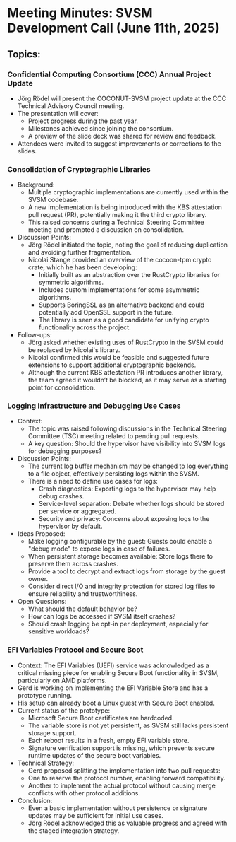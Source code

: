 # Meeting Minutes: SVSM Development Call (June 11th, 2025)

## Topics:

### Confidential Computing Consortium (CCC) Annual Project Update

* Jörg Rödel will present the COCONUT-SVSM project update at the CCC Technical Advisory Council meeting.
* The presentation will cover:
  * Project progress during the past year.
  * Milestones achieved since joining the consortium.
  * A preview of the slide deck was shared for review and feedback.
* Attendees were invited to suggest improvements or corrections to the slides.

### Consolidation of Cryptographic Libraries

* Background:
  * Multiple cryptographic implementations are currently used within the SVSM codebase.
  * A new implementation is being introduced with the KBS attestation pull request (PR), potentially making it the third crypto library.
  * This raised concerns during a Technical Steering Committee meeting and prompted a discussion on consolidation.
* Discussion Points:
  * Jörg Rödel initiated the topic, noting the goal of reducing duplication and avoiding further fragmentation.
  * Nicolai Stange provided an overview of the cocoon-tpm crypto crate, which he has been developing:
    * Initially built as an abstraction over the RustCrypto libraries for symmetric algorithms.
    * Includes custom implementations for some asymmetric algorithms.
    * Supports BoringSSL as an alternative backend and could potentially add OpenSSL support in the future.
    * The library is seen as a good candidate for unifying crypto functionality across the project.
* Follow-ups:
  * Jörg asked whether existing uses of RustCrypto in the SVSM could be replaced by Nicolai's library.
  * Nicolai confirmed this would be feasible and suggested future extensions to support additional cryptographic backends.
  *  Although the current KBS attestation PR introduces another library, the team agreed it wouldn’t be blocked, as it may serve as a starting point for consolidation.

### Logging Infrastructure and Debugging Use Cases

* Context:
  * The topic was raised following discussions in the Technical Steering Committee (TSC) meeting related to pending pull requests.
  * A key question: Should the hypervisor have visibility into SVSM logs for debugging purposes?
* Discussion Points:
  * The current log buffer mechanism may be changed to log everything to a file object, effectively persisting logs within the SVSM.
  * There is a need to define use cases for logs:
    * Crash diagnostics: Exporting logs to the hypervisor may help debug crashes.
    * Service-level separation: Debate whether logs should be stored per service or aggregated.
    * Security and privacy: Concerns about exposing logs to the hypervisor by default.
* Ideas Proposed:
  * Make logging configurable by the guest: Guests could enable a "debug mode" to expose logs in case of failures.
  * When persistent storage becomes available: Store logs there to preserve them across crashes.
  * Provide a tool to decrypt and extract logs from storage by the guest owner.
  * Consider direct I/O and integrity protection for stored log files to ensure reliability and trustworthiness.
* Open Questions:
  * What should the default behavior be?
  * How can logs be accessed if SVSM itself crashes?
  * Should crash logging be opt-in per deployment, especially for sensitive workloads?

### EFI Variables Protocol and Secure Boot

* Context: The EFI Variables (UEFI) service was acknowledged as a critical missing piece for enabling Secure Boot functionality in SVSM, particularly on AMD platforms.
* Gerd is working on implementing the EFI Variable Store and has a prototype running.
* His setup can already boot a Linux guest with Secure Boot enabled.
* Current status of the prototype:
  * Microsoft Secure Boot certificates are hardcoded.
  * The variable store is not yet persistent, as SVSM still lacks persistent storage support.
  * Each reboot results in a fresh, empty EFI variable store.
  * Signature verification support is missing, which prevents secure runtime updates of the secure boot variables.
* Technical Strategy:
  * Gerd proposed splitting the implementation into two pull requests:
  * One to reserve the protocol number, enabling forward compatibility.
  * Another to implement the actual protocol without causing merge conflicts with other protocol additions.
* Conclusion:
  * Even a basic implementation without persistence or signature updates may be sufficient for initial use cases.
  * Jörg Rödel acknowledged this as valuable progress and agreed with the staged integration strategy.
